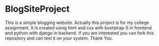 # BlogSiteProject
This is a simple blogging website. Actually this project is for my college assignment. It is created using html and css with bootstrap-5 in frontend and python with django in backend. If you are interested you can fork this repository and can test it on your system. Thank You.

